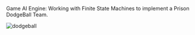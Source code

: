 Game AI Engine:
Working with Finite State Machines to implement a Prison DodgeBall Team.

![dodgeball](https://github.com/yochitha/prison-dodgeball/assets/17880820/6ca13021-970d-44a1-a162-cdad12183830)

